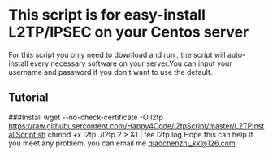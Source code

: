 # This script is for easy-install L2TP/IPSEC on your **Centos** server

For this script you only need to download and run , the script will auto-install every necessary software on
your server.You can input your username and password if you don't want to use the default.

## Tutorial

###Install
wget --no-check-certificate -O l2tp https://raw.githubusercontent.com/Happy4Code/l2tpScript/master/L2TPInstallScript.sh
chmod +x l2tp  ./l2tp  2 > &1 | tee l2tp.log
Hope this can help
If you meet any problem, you can email me qiaochenzhi_kk@126.com

